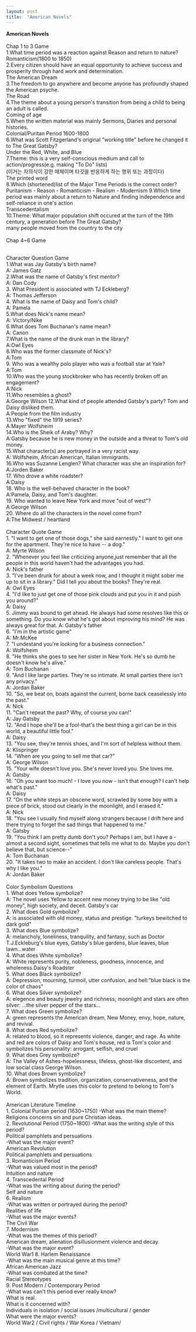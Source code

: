 ```yaml
---
layout: post
title:  "American Novels"
---
```


**American Novels** <br/>
<br/>
Chap 1 to 3 Game <br/>
1.What time period was a reaction against Reason and return to nature? <br/>
Romanticism(1800 to 1850)<br/>
2.Every citizen should have an equal opportunity to achieve success and prosperity through hard work and determination.<br/>
The American Dream <br/>
3.The freedom to go anywhere and become anyone has profoundly shaped the American psyche.<br/>
The Road<br/>
4.The theme about a young person's transition from being a child to being an adult is called. <br/>
Coming of age <br/>
5.When the written material was mainly Sermons, Diaries and personal histories.<br/>
Colonial/Puritan Period 1600-1800<br/>
6.What was Scott Fitzgerland's original "working title" before he changed it to The Great Gatsby?<br/>
Under the Red, White, and Blue<br/>
7.Theme: this is a very self-conscious medium and call to action/progress(e.g. making "To Do" lists)<br/>
(이거는 자의식이 강한 매체이며 타깃을 반응하게 하는 행위 또는 과정이다)<br/>
The printed word<br/>
8.Which (shortened)list of the Major Time Periods is the correct order? <br/>
Puritanism - Reason - Romanticism - Realism - Modernism
9.Which time period was mainly about a return to Nature and finding independence and self-reliance in one's action<br/>
Transcedentalism <br/>
10.Theme: What major population shift occured at the turn of the 19th century, a generation before The Great Gatsby?<br/>
many people moved from the country to the city <br/>
<br/>
Chap 4~6 Game<br/>

<br/>
Character Question Game <br/>
1.What was Jay Gatsby's birth name? <br/>
A: James Gatz <br/>
2.What was the name of Gatsby's first mentor? <br/>
A: Dan Cody <br/>
3. What President is associated with TJ Eckleberg?<br/>
A: Thomas Jefferson<br/>
4. What is the name of Daisy and Tom's child?<br/>
A: Pamela <br/>
5.What does Nick's name mean? <br/>
A: Victory/Nike <br/>
6.What does Tom Buchanan's name mean? <br/>
A: Canon <br/>
7.What is the name of the drunk man in the library? <br/>
A:Owl Eyes <br/>
8.Who was the former classmate of Nick's? <br/>
A:Tom <br/>
9. Who was a wealthy polo player who was a football star at Yale? <br/>
A:Tom <br/>
10.Who was the young stockbroker who has recently broken off an engagement? <br/>
A:Nick <br/>
11.Who resembles a ghost? <br/>
A:George Wilson
12.What kind of people attended Gatsby's party? Tom and Daisy disliked them. <br/>
A:People from the film industry <br/>
13.Who "fixed" the 1919 series? <br/>
A:Mayer Wolfsheim <br/>
14.Who is the Sheik of Araby? Why? <br/>
A:Gatsby because he is new money in the outside and a threat to Tom's old money. <br/>
15.What character(s) are portrayed in a very racist way. <br/>
A: Wolfsheim, African American, Italian immigrants. <br/>
16.Who was Suzanne Lenglen? What character was she an inspiration for? <br/>
A:Jorden Baker <br/>
17. Who drove a white roadster? <br/>
A:Daisy <br/>
18. Who is the well-behaved character in the book? <br/>
A:Pamela, Daisy, and Tom's daughter. <br/>
19. Who wanted to leave New York and move "out of west"?<br>
A:George Wilson <br/>
20. Where do all the characters in the novel come from? <br/>
A:The Midwest / heartland <br/>
<br/>
Character Quote Game <br/>
1. "I want to get one of those dogs," she said earnestly." I want to get one for the apartment. They're nice to have -- a dog." <br/>
A: Myrte Wilson <br/>
2. "Whenever you feel like criticizing anyone,just remember that all the people in this world haven't had the advantages you had. <br/>
A: Nick's father <br/>
3. "I've been drunk for about a week now, and I thought it might sober me up to sit in a library." Did I tell you about the books? They're real. <br/>
A: Owl Eyes <br/>
4. "I'd like to just get one of those pink clouds and put you in it and push you around?" <br/>
A: Daisy <br/>
5. Jimmy was bound to get ahead. He always had some resolves like this or something. Do you know what he's got about improving his mind? He was always great for that. A: Gatsby's father <br/>
6. "I'm in the artistic game" <br/>
A: Mr.McKee <br/>
7. "I undestand you're looking for a business connection." <br/>
A: Wolfsheim <br/>
8. "He thinks she goes to see her sister in New York. He's so dumb he doesn't know he's alive." <br/>
A: Tom Buchanan <br/>
9. "And I like large parties. They're so intimate. At small parties there isn't any privacy." <br/>
A: Jordan Baker <br/>
10. "So, we beat on, boats against the current, borne back ceaselessly into the past." <br/>
A: Nick <br/>
11. "Can't repeat the past? Why, of course you can!" <br/>
A: Jay Gatsby <br/>
12. "And I hope she'll be a fool-that's the best thing a girl can be in this world, a beautiful little fool." <br/>
A: Daisy <br/>
13. "You see, they're tennis shoes, and I'm sort of helpless without them. <br/>
A: Klispringer <br/>
14. "When are you going to sell me that car?" <br/>
A: George Wilson <br/>
15. "Your wife doesn't love you. She's never loved you. She loves me. <br/>
A: Gatsby <br/>
16. "Oh you want too much! - I love you now - isn't that enough? I can't help what's past." <br/>
A: Daisy <br/>
17. "On the white steps an obscene word, scrawled by some boy with a piece of brick, stood out clearly in the moonlight, and I erased it."<br/>
A: Nick <br/>
18. "You see I usually find myself along strangers because I drift here and there trying to forget the sad things that happened to me." <br/>
A: Gatsby <br/>
19. "You think I am pretty dumb don't you? Perhaps I am, but I have a -almost a second sight, sometimes that tells me what to do. Maybe you don't believe that, but science--" <br/>
A: Tom Buchanan <br/>
20. "It takes two to make an accident. I don't like careless people. That's why I like you." <br/>
A: Jordan Baker <br/>
<br/>
Color Symbolism Questions <br/>
1. What does Yellow symbolize? <br/>
A: The novel uses Yellow to accent new money trying to be like "old money", high society, and deceit. Gatsby's car<br/>
2. What does Gold symbolize? <br/>
A: is associated with old money, status and prestige. "turkeys bewitched to dark gold" <br/>
3. What does Blue symbolize? <br/>
A: melancholy, loneliness, tranquility, and fantasy, such as Doctor T.J.Eckleburg's blue eyes, Gatsby's blue gardens, blue leaves, blue lawn...water<br/>
4. What does White symbolize? <br/>
A: White represents purity, nobleness, goodness, innocence, and wholeness.Daisy's Roadster <br/>
5. What does Black symbolize? <br/>
A: Depression, mourning, turmoil, utter confusion, and hell:"blue black is the color of chaos"<br/>
6. What does Silver symbolize? <br/>
A: elegence and beauty jewelry and richness; moonlight and stars are often silver: ...the silver pepper of the stars...<br/>
7. What does Green symbolize? <br/>
A: green represents the American dream, New Money, envy, hope, nature, and revival. <br/>
8. What does Red symbolize? <br/>
A: related to blood, so it represents violence, danger, and rage. As white and red are colors of Daisy and Tom's house, red is Tom's color and symbolizes his personality: arrogant, selfish, and cruel <br/>
9. What does Grey symbolize? <br/>
A: The Valley of Ashes-hopelessness, lifeless, ghost-like discontent, and low social class George Wilson. <br/>
10. What does Brown symbolize? <br/>
A: Brown symbolizes tradition, organization, conservativeness, and the element of Earth. Mrytle uses this color to pretend to belong to Tom's World. <br/>
<br/>
American Literature Timeline <br/>
1. Colonial Puritan period (1630~1750)
-What was the main theme? <br/>
Religions concerns sin and pure Christian ideas. <br/>
2. Revolutional Period (1750~1800)
-What was the writing style of this period? <br/>
Political pamphlets and persuations <br/>
-What was the major event? <br/>
American Revolution <br/>
Political pamphlets and persuations <br/>
3. Romanticism Period <br/>
-What was valued most in the period? <br/>
Intuition and nature <br/>
4. Transcedental Period <br/>
-What was the writing about during the period? <br/>
Self and nature <br/>
6. Realism <br/>
-What was written or portrayed during the period?<br/>
Realities of life<br/>
-What was the major events? <br/>
The Civil War <br/>
7. Modernism<br/>
-What was the themes of this period?<br/>
American dream, alienation disillusionment violence and decay. <br/>
-What was the major event?<br/>
World War1
8. Harlem Renaissance<br/>
-What was the main musical genre at this time?<br/>
African American Jazz<br/>
-What was combated at the time? <br/>
Racial Stereotypes<br/>
9. Post Modern / Contemporary Period<br/>
-What was can't this period ever really know?<br/>
What is real.<br/>
What is it concerned with?<br/>
Individuals in isolation / social issues /multicultural / gender<br/>
What were the major events? <br/>
World War2 / Civil rights / War Korea / Vietnam/
<br/>



